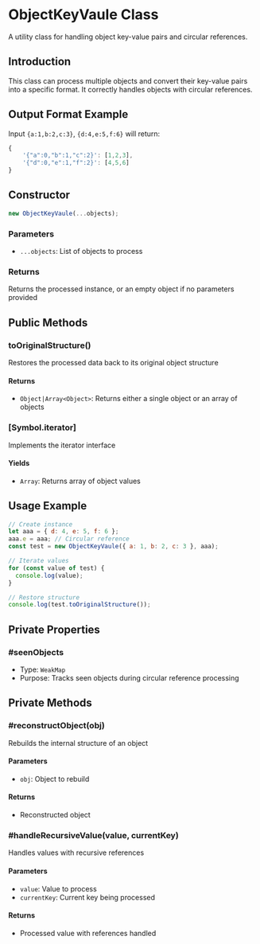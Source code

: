 # ObjectKeyVaule Class

A utility class for handling object key-value pairs and circular references.

## Introduction

This class can process multiple objects and convert their key-value pairs into a specific format. It correctly handles objects with circular references.

## Output Format Example

Input `{a:1,b:2,c:3}`, `{d:4,e:5,f:6}` will return:

```javascript
{
    '{"a":0,"b":1,"c":2}': [1,2,3],
    '{"d":0,"e":1,"f":2}': [4,5,6]
}
```

## Constructor

```javascript
new ObjectKeyVaule(...objects);
```

### Parameters

- `...objects`: List of objects to process

### Returns

Returns the processed instance, or an empty object if no parameters provided

## Public Methods

### toOriginalStructure()

Restores the processed data back to its original object structure

#### Returns

- `Object|Array<Object>`: Returns either a single object or an array of objects

### [Symbol.iterator]

Implements the iterator interface

#### Yields

- `Array`: Returns array of object values

## Usage Example

```javascript
// Create instance
let aaa = { d: 4, e: 5, f: 6 };
aaa.e = aaa; // Circular reference
const test = new ObjectKeyVaule({ a: 1, b: 2, c: 3 }, aaa);

// Iterate values
for (const value of test) {
  console.log(value);
}

// Restore structure
console.log(test.toOriginalStructure());
```

## Private Properties

### #seenObjects

- Type: `WeakMap`
- Purpose: Tracks seen objects during circular reference processing

## Private Methods

### #reconstructObject(obj)

Rebuilds the internal structure of an object

#### Parameters

- `obj`: Object to rebuild

#### Returns

- Reconstructed object

### #handleRecursiveValue(value, currentKey)

Handles values with recursive references

#### Parameters

- `value`: Value to process
- `currentKey`: Current key being processed

#### Returns

- Processed value with references handled
